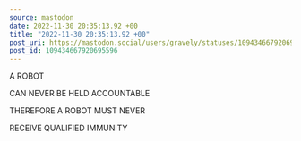 ```yaml
---
source: mastodon
date: 2022-11-30 20:35:13.92 +00
title: "2022-11-30 20:35:13.92 +00"
post_uri: https://mastodon.social/users/gravely/statuses/109434667920695596
post_id: 109434667920695596
---
```

A ROBOT

CAN NEVER BE HELD ACCOUNTABLE

THEREFORE A ROBOT MUST NEVER

RECEIVE QUALIFIED IMMUNITY



